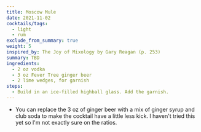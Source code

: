 ```yaml
---
title: Moscow Mule
date: 2021-11-02
cocktails/tags:
  - light
  - rum
exclude_from_summary: true
weight: 5
inspired_by: The Joy of Mixology by Gary Reagan (p. 253)
summary: TBD
ingredients:
  - 2 oz vodka
  - 3 oz Fever Tree ginger beer
  - 2 lime wedges, for garnish
steps:
  - Build in an ice-filled highball glass. Add the garnish.
---
```

- You can replace the 3 oz of ginger beer with a mix of ginger syrup and club soda to make the cocktail have a little less kick. I haven't tried this yet so I'm not exactly sure on the ratios.
